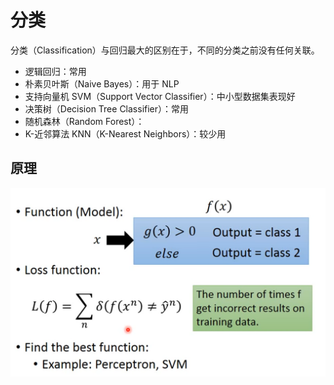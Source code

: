# 分类

分类（Classification）与回归最大的区别在于，不同的分类之前没有任何关联。

- 逻辑回归：常用
- 朴素贝叶斯（Naive Bayes）：用于 NLP
- 支持向量机 SVM（Support Vector Classifier）：中小型数据集表现好
- 决策树（Decision Tree Classifier）：常用
- 随机森林（Random Forest）：
- K-近邻算法 KNN（K-Nearest Neighbors）：较少用

## 原理

<img src="figures/image-20201115113106223.png" alt="image-20201115113106223" style="zoom:50%;" />



## 